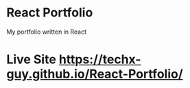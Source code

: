 # React Portfolio

My portfolio written in React

# Live Site https://techx-guy.github.io/React-Portfolio/
